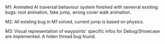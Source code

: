 M1: Animated AI traversal behaviour system finished with sevevral exsiting bugs: root animation, fake jump, wrong cover walk animation.

M2: All existing bug in M1 solved, current jump is based on physics.

M3: Visual representation of waypoints' specific infos for Debug/Showcase are implemented. A hiden thread bug found.